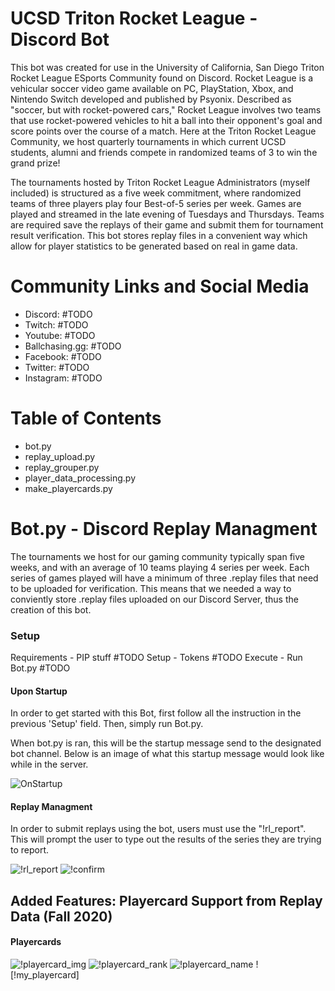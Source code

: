 # UCSD Triton Rocket League - Discord Bot 
This bot was created for use in the University of California, San Diego Triton Rocket League ESports Community found on Discord. Rocket League is a vehicular soccer video game available on PC, PlayStation, Xbox, and Nintendo Switch developed and published by Psyonix. Described as "soccer, but with rocket-powered cars," Rocket League involves two teams that use rocket-powered vehicles to hit a ball into their opponent's goal and score points over the course of a match. Here at the Triton Rocket League Community, we host quarterly tournaments in which current UCSD students, alumni and friends compete in randomized teams of 3 to win the grand prize!

The tournaments hosted by Triton Rocket League Administrators (myself included) is structured as a five week commitment, where randomized teams of three players play four Best-of-5 series per week. Games are played and streamed in the late evening of Tuesdays and Thursdays. Teams are required save the replays of their game and submit them for tournament result verification. This bot stores replay files in a convenient way which allow for player statistics to be generated based on real in game data. 

# Community Links and Social Media 
- Discord: #TODO
- Twitch: #TODO
- Youtube: #TODO
- Ballchasing.gg: #TODO
- Facebook: #TODO
- Twitter: #TODO
- Instagram: #TODO

# Table of Contents 
- bot.py 
- replay_upload.py
- replay_grouper.py
- player_data_processing.py
- make_playercards.py

# Bot.py - Discord Replay Managment
The tournaments we host for our gaming community typically span five weeks, and with an average of 10 teams playing 4 series per week. Each series of games played will have a minimum of three .replay files that need to be uploaded for verification. This means that we needed a way to conviently store .replay files uploaded on our Discord Server, thus the creation of this bot. 

### Setup 
Requirements - PIP stuff #TODO
Setup - Tokens #TODO
Execute - Run Bot.py #TODO

#### Upon Startup
In order to get started with this Bot, first follow all the instruction in the previous 'Setup' field. Then, simply run Bot.py. 

When bot.py is ran, this will be the startup message send to the designated bot channel. Below is an image of what this startup message would look like while in the server.

![OnStartup](https://github.com/davidMthierry/TritonRL-ScoreBot/blob/main/readme_imgs/on_startup.png)

#### Replay Managment 
In order to submit replays using the bot, users must use the "!rl_report". This will prompt the user to type out the results of the series they are trying to report.

![!rl_report](https://github.com/davidMthierry/TritonRL-ScoreBot/blob/main/readme_imgs/!rl_report.png)
![!confirm](https://github.com/davidMthierry/TritonRL-ScoreBot/blob/main/readme_imgs/!confirm.png)

## Added Features: Playercard Support from Replay Data (Fall 2020)

#### Playercards 

![!playercard_img](https://github.com/davidMthierry/TritonRL-ScoreBot/blob/main/readme_imgs/!playercard_img.png)
![!playercard_rank](https://github.com/davidMthierry/TritonRL-ScoreBot/blob/main/readme_imgs/!playercard_rank.png)
![!playercard_name](https://github.com/davidMthierry/TritonRL-ScoreBot/blob/main/readme_imgs/!playercard_name.png)
![!my_playercard]






